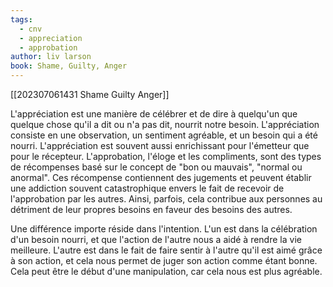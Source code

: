 ```yaml
---
tags:
  - cnv
  - appreciation
  - approbation
author: liv larson
book: Shame, Guilty, Anger
---
```

[[202307061431 Shame Guilty Anger]]

L'appréciation est une manière de célébrer et de dire à quelqu'un que quelque chose qu'il a dit ou n'a pas dit, nourrit notre besoin. L'appréciation consiste en une observation, un sentiment agréable, et un besoin qui a été nourri. L'appréciation est souvent aussi enrichissant pour l'émetteur que pour le récepteur.
L'approbation, l'éloge et les compliments, sont des types de récompenses basé sur le concept de "bon ou mauvais", "normal ou anormal". Ces récompense contiennent des jugements et peuvent établir une addiction souvent catastrophique envers le fait de recevoir de l'approbation par les autres. Ainsi, parfois, cela contribue aux personnes au détriment de leur propres besoins en faveur des besoins des autres.

Une différence importe réside dans l'intention.
L'un est dans la célébration d'un besoin nourri, et que l'action de l'autre nous a aidé à rendre la vie meilleure.
L'autre est dans le fait de faire sentir à l'autre qu'il est aimé grâce à son action, et cela nous permet de juger son action comme étant bonne. Cela peut être le début d'une manipulation, car cela nous est plus agréable.